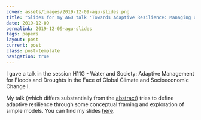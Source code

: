 ```yaml
---
cover: assets/images/2019-12-09-agu-slides.png
title: "Slides for my AGU talk 'Towards Adaptive Resilience: Managing uncertainties and exploiting predictability across timescales'"
date: 2019-12-09
permalink: 2019-12-09-agu-slides
tags: papers
layout: post
current: post
class: post-template
navigation: true
---
```


I gave a talk in the session H11G - Water and Society: Adaptive Management for Floods and Droughts in the Face of Global Climate and Socioeconomic Change I.

My talk (which differs substantially from the [abstract](https://agu.confex.com/agu/fm19/meetingapp.cgi/Paper/619257)) tries to define adaptive resilience through some conceptual framing and exploration of simple models.
You can find my slides [here](https://doi.org/10.6084/m9.figshare.11397936.v1).